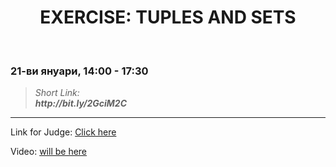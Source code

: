 <h1 align="center">EXERCISE: TUPLES AND SETS</h1>
    <br>

<h3>21-ви януари, 14:00 - 17:30</h3>

<blockquote>
    <i>
        Short Link: <br> 
        <b>
            http://bit.ly/2GciM2C
        </b> 
    </i>
</blockquote>

<hr>

<p>
    Link for Judge: <a href="https://judge.softuni.bg/Contests/Compete/Index/1833#0">Click here</a>
</p>

<p>
    Video: <a href="">will be here</a>
</p>
